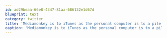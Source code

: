 ```yaml
---
id: ad29beaa-66e8-4347-81aa-686132e1d67d
blueprint: text
category: twitter
title: 'Mediamonkey is to iTunes as the personal computer is to a pile of sand'
caption: 'Mediamonkey is to iTunes as the personal computer is to a pile of sand'
---
```

